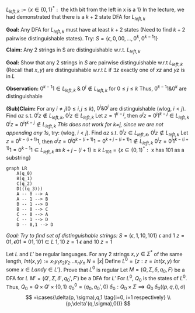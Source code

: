 $L_{left,k}:= \{x \in \{0,1\}^{*}: \text{ the kth bit from the left in x is a 1}\}$
In the lecture, we had demonstrated that there is a $k+2$ state DFA for $L_{left,k}$

**Goal:**
Any DFA for $L_{left,k}$ must have at least $k+2$ states
(Need to find $k+2$ pairwise distinguishable states).
Try: $S=\{\epsilon,0,00,...,0^{k},0^{k-1}1\}$

**Claim:** Any 2 strings in S are distinguishable w.r.t. $L_{left,k}$

**Goal:** Show that any $2$ strings in $S$ are pairwise distinguishable w.r.t $L_{left,k}$
(Recall that $x,y$) are distinguishable w.r.t $L$ if $\exists z$ exactly one of $xz$ and $yz$ is in $L$

**Observation:** $0^{k-1}1 \in L_{left,k}$ & $0^{j} \notin L_{left,k}$ for $0 \leq j \leq k$
Thus, $0^{k-1}1 \& 0^{k}$ are distinguishable

**(Sub)Claim:** For any $i \neq j (0 \leq i, j \leq k)$,
$0^{i}\& 0^j$ are distinguishable
(wlog, $i < j$). Find $az$ s.t. $0^{i}z \notin L_{left,k},$ $0^{j}z \in L_{left,k}$
Let $z=1^{k-j}$, then
$o^{j}z=0^{j}1^{k-j} \in L_{left,k}$
$0^{i}z=0^{i}1^{k-j}\notin L_{left,k}$
*This does not work for k=j, since we are not appending any 1s*, try:
(wlog, $i < j$). Find $az$ s.t. $0^{i}z \in L_{left,k},$ $0^{j}z \notin L_{left,k}$
Let $z=0^{k-(i+1)}1$, then
$o^{j}z=0^{j}0^{k-(i+1)}1 = 0^{k+j-(i+1)}1 \notin L_{left,k}$
$0^{i}z=0^{i}1^{k-(i+1)}1=0^{k-1}1\in L_{left,k}$
as $k+j-(i+1) \geq k$
$L_{101}=\{x \in \{0,1\}^{*}: \text{ x has 101 as a substring}\}$
```mermaid
graph LR
	A(q_0)
	B(q_1)
	C(q_2)
	D(((q_3)))
	A -- 0 --> A
	A -- 1 --> B
	B -- 1 --> B
	B -- 0 --> C
	C -- 0 --> A
	C -- 1 --> D
	D -- 0,1 --> D
```
*Goal: Try to find set of distinguishable strings:*
$S = \{\epsilon, 1, 10, 101\}$
$\epsilon$ and $1$
$z=01, \epsilon 01 = 01, 101 \in L$
$1, 10$
$z = 1$
$\epsilon$ and 10
$z=1$

Let $L$ and $L'$ be regular languages. For any $2$ strings $x,y \in \Sigma^{*}$ of the same length, $Int(x,y):=x_{1}y_{1}x_{2}y_{2}...x_{n}y_{n}$
$N = |x|$
Define $L^{0}=\{z:z=Int(x,y) \text{ for some } x \in L and y \in L'\}$. Prove that $L^{0}$ is regular
Let $M=(Q,\Sigma,\delta,q_{0},F)$ be a DFA for $L$
$M'=(Q',\Sigma,\delta',q_{0}',F')$ be a DFA for $L'$
For $L^0$, $Q_{0}$ is the states of $L^{0}$. Thus, $Q_{0}=Q \times Q' \times \{0,1\}$
$q_{0}^{0}=(q_{0},q_{0}',0)$
$\delta_{0}: Q_{0}\times \Sigma \implies Q_{0}$
$\delta_{0}((p,q,i),\sigma)$
$$
=\cases{\delta(p, \sigma),q,1 \tag{i=0, i=1 respectively}
\\(p,\delta'(q,\sigma),0))}
$$
